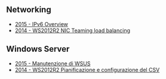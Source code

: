 ## Networking
* [2015 - IPv6 Overview](networking/2015%20-%20IPv6%20Overview.pdf)
* [2014 - WS2012R2 NIC Teaming load balancing](networking/2014%20-%20WS2012R2%20NIC%20Teaming%20load%20balancing.pdf)

## Windows Server
* [2015 - Manutenzione di WSUS](server/2015%20-%20Manutenzione%20WSUS.pdf)
* [2014 - WS2012R2 Pianificazione e configurazione del CSV](server/2014%20-%20WS2012R2%20NIC%20Teaming%20load%20balancing.pdf)
